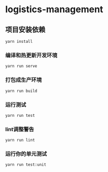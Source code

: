 # logistics-management

## 项目安装依赖
```
yarn install
```

### 编译和热更新开发环境
```
yarn run serve
```

### 打包成生产环境
```
yarn run build
```

### 运行测试
```
yarn run test
```

### lint调整警告
```
yarn run lint
```

### 运行你的单元测试
```
yarn run test:unit
```

